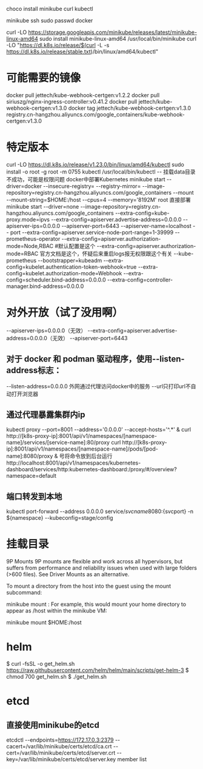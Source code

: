 choco install minikube
curl kubectl

minikube ssh
sudo passwd docker


curl -LO https://storage.googleapis.com/minikube/releases/latest/minikube-linux-amd64
sudo install minikube-linux-amd64 /usr/local/bin/minikube
curl -LO "https://dl.k8s.io/release/$(curl -L -s https://dl.k8s.io/release/stable.txt)/bin/linux/amd64/kubectl"

# 可能需要的镜像
docker pull jettech/kube-webhook-certgen:v1.2.2
docker pull siriuszg/nginx-ingress-controller:v0.41.2
docker pull jettech/kube-webhook-certgen:v1.3.0
docker tag jettech/kube-webhook-certgen:v1.3.0 registry.cn-hangzhou.aliyuncs.com/google_containers/kube-webhook-certgen:v1.3.0

# 特定版本
curl -LO https://dl.k8s.io/release/v1.23.0/bin/linux/amd64/kubectl
sudo install -o root -g root -m 0755 kubectl /usr/local/bin/kubectl
-- 挂载data目录不成功，可能是权限问题
docker中部署Kubernetes
minikube start --driver=docker --insecure-registry= --registry-mirror= --image-repository=registry.cn-hangzhou.aliyuncs.com/google_containers --mount --mount-string=$HOME:/host --cpus=4 --memory='8192M'
root 直接部署
minikube start --driver=none --image-repository=registry.cn-hangzhou.aliyuncs.com/google_containers --extra-config=kube-proxy.mode=ipvs --extra-config=apiserver.advertise-address=0.0.0.0 --apiserver-ips=0.0.0.0 --apiserver-port=6443  --apiserver-name=localhost
-- port
--extra-config=apiserver.service-node-port-range=1-39999 
-- prometheus-operator
--extra-config=apiserver.authorization-mode=Node,RBAC #默认配置是这个 --extra-config=apiserver.authorization-mode=RBAC 官方文档是这个，怀疑后来重启logs报无权限跟这个有关
--kube-prometheus
--bootstrapper=kubeadm --extra-config=kubelet.authentication-token-webhook=true --extra-config=kubelet.authorization-mode=Webhook --extra-config=scheduler.bind-address=0.0.0.0 --extra-config=controller-manager.bind-address=0.0.0.0
# 对外开放（试了没用啊）
--apiserver-ips=0.0.0.0（无效）
--extra-config=apiserver.advertise-address=0.0.0.0（无效） --apiserver-port=6443
## 对于 docker 和 podman 驱动程序，使用--listen-address标志：
--listen-address=0.0.0.0
外网通过代理访问docker中的服务
--url只打印url不自动打开浏览器
## 通过代理暴露集群内ip
kubectl proxy --port=8001 --address='0.0.0.0' --accept-hosts='^.*' &
curl http://[k8s-proxy-ip]:8001/api/v1/namespaces/[namespace-name]/services/[service-name]:80/proxy
curl http://[k8s-proxy-ip]:8001/api/v1/namespaces/[namespace-name]/pods/[pod-name]:8080/proxy
& 号将命令放到后台运行
http://localhost:8001/api/v1/namespaces/kubernetes-dashboard/services/http:kubernetes-dashboard:/proxy/#/overview?namespace=default

## 端口转发到本地
kubectl port-forward --address 0.0.0.0 service/${svcname} 8080:${svcport} -n ${namespace} --kubeconfig=stage/config

# 挂载目录
9P Mounts
9P mounts are flexible and work across all hypervisors, but suffers from performance and reliability issues when used with large folders (>600 files). See Driver Mounts as an alternative.

To mount a directory from the host into the guest using the mount subcommand:

minikube mount <source directory>:<target directory>
For example, this would mount your home directory to appear as /host within the minikube VM:

minikube mount $HOME:/host

# helm

$ curl -fsSL -o get_helm.sh https://raw.githubusercontent.com/helm/helm/main/scripts/get-helm-3
$ chmod 700 get_helm.sh
$ ./get_helm.sh

# etcd 
## 直接使用minikube的etcd
etcdctl --endpoints=https://172.17.0.3:2379 --cacert=/var/lib/minikube/certs/etcd/ca.crt --cert=/var/lib/minikube/certs/etcd/server.crt --key=/var/lib/minikube/certs/etcd/server.key member list